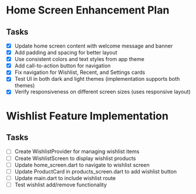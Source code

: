 # Home Screen Enhancement Plan

## Tasks
- [x] Update home screen content with welcome message and banner
- [x] Add padding and spacing for better layout
- [x] Use consistent colors and text styles from app theme
- [x] Add call-to-action button for navigation
- [x] Fix navigation for Wishlist, Recent, and Settings cards
- [x] Test UI in both dark and light themes (implementation supports both themes)
- [x] Verify responsiveness on different screen sizes (uses responsive layout)

# Wishlist Feature Implementation

## Tasks
- [ ] Create WishlistProvider for managing wishlist items
- [ ] Create WishlistScreen to display wishlist products
- [ ] Update home_screen.dart to navigate to wishlist screen
- [ ] Update ProductCard in products_screen.dart to add wishlist button
- [ ] Update main.dart to include wishlist route
- [ ] Test wishlist add/remove functionality
